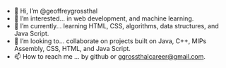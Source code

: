 - 👋 Hi, I’m @geoffreygrossthal
- 👀 I’m interested... in web development, and machine learning.
- 🌱 I’m currently... learning HTML, CSS, algorithms, data structures, and Java Script.
- 💞️ I’m looking to... collaborate on projects built on Java, C++, MIPs Assembly, CSS, HTML, and Java Script.
- 📫 How to reach me ... by github or ggrossthalcareer@gmail.com.
